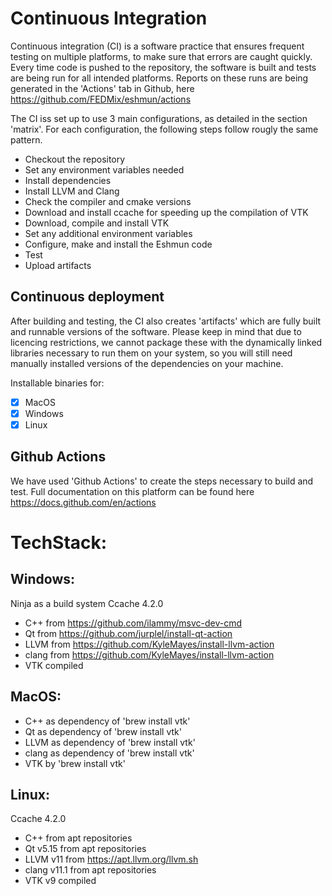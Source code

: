 # Continuous Integration

Continuous integration (CI) is a software practice that ensures frequent testing on multiple platforms, to make sure that errors are caught quickly. Every time code is pushed to the repository, the software is built and tests are being run for all intended platforms. Reports on these runs are being generated in the 'Actions' tab in Github, here https://github.com/FEDMix/eshmun/actions

The CI iss set up to use 3 main configurations, as detailed in the section 'matrix'.
For each configuration, the following steps follow rougly the same pattern.

- Checkout the repository
- Set any environment variables needed
- Install dependencies
- Install LLVM and Clang
- Check the compiler and cmake versions
- Download and install ccache for speeding up the compilation of VTK
- Download, compile and install VTK
- Set any additional environment variables
- Configure, make and install the Eshmun code
- Test
- Upload artifacts

## Continuous deployment

After building and testing, the CI also creates 'artifacts' which are fully built and runnable versions of the software. Please keep in mind that due to licencing restrictions, we cannot package these with the dynamically linked libraries necessary to run them on your system, so you will still need manually installed versions of the dependencies on your machine. 

Installable binaries for:
- [x] MacOS
- [x] Windows
- [x] Linux

## Github Actions

We have used 'Github Actions' to create the steps necessary to build and test. Full documentation on this platform can be found here https://docs.github.com/en/actions

# TechStack:
 
## Windows:
Ninja as a build system
Ccache 4.2.0
- C++ from https://github.com/ilammy/msvc-dev-cmd
- Qt from https://github.com/jurplel/install-qt-action
- LLVM from https://github.com/KyleMayes/install-llvm-action
- clang from https://github.com/KyleMayes/install-llvm-action
- VTK compiled
 
## MacOS:
- C++ as dependency of 'brew install vtk'
- Qt as dependency of 'brew install vtk'
- LLVM as dependency of 'brew install vtk'
- clang as dependency of 'brew install vtk'
- VTK by 'brew install vtk'
 
## Linux:
Ccache 4.2.0
- C++ from apt repositories
- Qt v5.15 from apt repositories
- LLVM v11 from https://apt.llvm.org/llvm.sh
- clang v11.1 from apt repositories
- VTK v9 compiled
